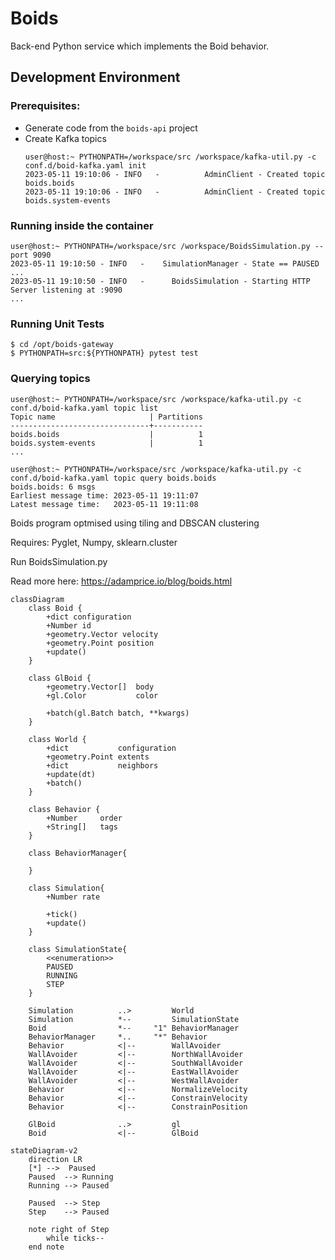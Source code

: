 # Boids

Back-end Python service which implements the Boid behavior.

## Development Environment

### Prerequisites:

* Generate code from the `boids-api` project
* Create Kafka topics
  ```
  user@host:~ PYTHONPATH=/workspace/src /workspace/kafka-util.py -c conf.d/boid-kafka.yaml init
  2023-05-11 19:10:06 - INFO   -          AdminClient - Created topic boids.boids
  2023-05-11 19:10:06 - INFO   -          AdminClient - Created topic boids.system-events
  ```

### Running inside the container
```
user@host:~ PYTHONPATH=/workspace/src /workspace/BoidsSimulation.py --port 9090
2023-05-11 19:10:50 - INFO   -    SimulationManager - State == PAUSED
...
2023-05-11 19:10:50 - INFO   -      BoidsSimulation - Starting HTTP Server listening at :9090
...
```
### Running Unit Tests
```
$ cd /opt/boids-gateway
$ PYTHONPATH=src:${PYTHONPATH} pytest test
```

### Querying topics
```
user@host:~ PYTHONPATH=/workspace/src /workspace/kafka-util.py -c conf.d/boid-kafka.yaml topic list
Topic name                     | Partitions
-------------------------------+-----------
boids.boids                    |          1
boids.system-events            |          1
...

user@host:~ PYTHONPATH=/workspace/src /workspace/kafka-util.py -c conf.d/boid-kafka.yaml topic query boids.boids
boids.boids: 6 msgs
Earliest message time: 2023-05-11 19:11:07
Latest message time:   2023-05-11 19:11:08
```

Boids program optmised using tiling and DBSCAN clustering

Requires: Pyglet, Numpy, sklearn.cluster

Run BoidsSimulation.py

Read more here: https://adamprice.io/blog/boids.html

```mermaid
classDiagram
    class Boid {
        +dict configuration
        +Number id
        +geometry.Vector velocity
        +geometry.Point position
        +update()
    }

    class GlBoid {
        +geometry.Vector[]  body
        +gl.Color           color

        +batch(gl.Batch batch, **kwargs)
    }

    class World {
        +dict           configuration
        +geometry.Point extents
        +dict           neighbors
        +update(dt)
        +batch()
    }

    class Behavior {
        +Number     order
        +String[]   tags
    }

    class BehaviorManager{

    }

    class Simulation{
        +Number rate

        +tick()
        +update()
    }

    class SimulationState{
        <<enumeration>>
        PAUSED
        RUNNING
        STEP
    }

    Simulation          ..>         World
    Simulation          *--         SimulationState
    Boid                *--     "1" BehaviorManager
    BehaviorManager     *..     "*" Behavior
    Behavior            <|--        WallAvoider
    WallAvoider         <|--        NorthWallAvoider
    WallAvoider         <|--        SouthWallAvoider
    WallAvoider         <|--        EastWallAvoider
    WallAvoider         <|--        WestWallAvoider
    Behavior            <|--        NormalizeVelocity
    Behavior            <|--        ConstrainVelocity
    Behavior            <|--        ConstrainPosition

    GlBoid              ..>         gl
    Boid                <|--        GlBoid

```

```mermaid
stateDiagram-v2
    direction LR
    [*] -->  Paused
    Paused  --> Running
    Running --> Paused

    Paused  --> Step
    Step    --> Paused

    note right of Step
        while ticks--
    end note

```
